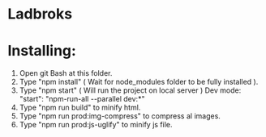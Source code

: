 # Ladbroks

# Installing:

1) Open git Bash at this folder.
2) Type "npm install" ( Wait for node_modules folder to be fully installed ).
3) Type "npm start" ( Will run the project on local server )
Dev mode: "start": "npm-run-all --parallel dev:*"
4) Type "npm run build" to minify html.
5) Type "npm run prod:img-compress" to compress al images.
6) Type "npm run prod:js-uglify" to minify js file.
